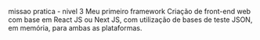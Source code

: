 missao pratica - nivel 3
 Meu primeiro framework  Criação de front-end web com base em React JS ou Next JS, com utilização de bases de teste JSON, em memória, para ambas as plataformas.

